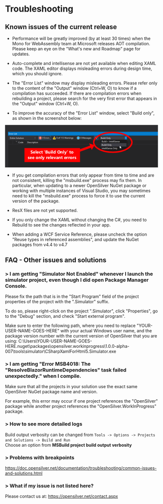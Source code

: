 ﻿# Troubleshooting

## Known issues of the current release

- Performance will be greatly improved (by at least 30 times) when the Mono for WebAssembly team at Microsoft releases AOT compilation. Please keep an eye on the "What's new and Roadmap" page for updates.

- Auto-complete and intellisense are not yet available when editing XAML code. The XAML editor displays misleading errors during design time, which you should ignore.

- The "Error List" window may display misleading errors. Please refer only to the content of the "Output" window (Ctrl+W, O) to know if a compilation has succeeded. If there are compilation errors when rebuilding a project, please search for the very first error that appears in the "Output" window (Ctrl+W, O).

- To improve the accuracy of the "Error List" window, select "Build only", as shown in the screenshot below:

![Select 'Build Only' to see only relevant errors](/images/view-only-build-errors-small.png "Select 'Build Only' to see only relevant errors")

- If you get compilation errors that only appear from time to time and are not consistent, killing the "msbuild.exe" process may fix them. In particular, when updating to a newer OpenSilver NuGet package or working with multiple instances of Visual Studio, you may sometimes need to kill the "msbuild.exe" process to force it to use the current version of the package.

- ResX files are not yet supported.

- If you only change the XAML without changing the C#, you need to Rebuild to see the changes reflected in your app.

- When adding a WCF Service Reference, please uncheck the option "Reuse types in referenced assemblies", and update the NuGet packages from v4.4 to v4.7

## FAQ - Other issues and solutions

### > I am getting "Simulator Not Enabled" whenever I launch the simulator project, even though I did open Package Manager Console.

Please fix the path that is in the "Start Program" field of the project properties of the project with the ".Simulator" suffix.

To do so, please right-click on the project "<PROJECT NAME>.Simulator", click "Properties", go to the "Debug" section, and check "Start external program".

Make sure to enter the following path, where you need to replace "YOUR-USER-NAME-GOES-HERE" with your actual Windows user name, and the package version number with the current version of OpenSilver that you are using:
C:\Users\YOUR-USER-NAME-GOES-HERE\.nuget\packages\opensilver.workinprogress\1.0.0-alpha-007\tools\simulator\CSharpXamlForHtml5.Simulator.exe

### > I am getting "Error MSB4018: The "ResolveBlazorRuntimeDependencies" task failed unexpectedly." when I compile.

Make sure that all the projects in your solution use the exact same OpenSilver NuGet package name and version.

For example, this error may occur if one project references the "OpenSilver" package while another project references the "OpenSilver.WorkInProgress" package.

### > How to see more detailed logs

Build output verbosity can be changed from `Tools -> Options -> Projects and Solutions -> Build and Run`\
Choose an option from **MSBuild project build output verbosity**

### > Problems with breakpoints

https://doc.opensilver.net/documentation/troubleshooting/common-issues-and-solutions.html

### > What if my issue is not listed here?

Please contact us at: https://opensilver.net/contact.aspx

